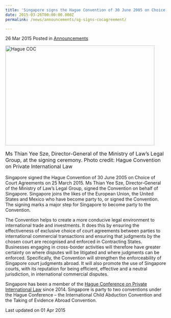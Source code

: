 ```yaml
---
title: 'Singapore signs the Hague Convention of 30 June 2005 on Choice of Court Agreements'
date: 2015-03-26T00:00:00.000Z
permalink: /news/announcements/sg-signs-cocagreement/

---
```



26 Mar 2015 Posted in [Announcements](/news/announcements/)



<img src="/images/news/announcements/1427875746770.jpg" alt="Hague COC" style="width:467px;height:313px;">


<p style="font-size: 1rem">Ms Thian Yee Sze, Director-General of the Ministry of Law’s Legal Group, at the signing ceremony. Photo credit: Hague Convention on Private International Law</p>

Singapore signed the Hague Convention of 30 June 2005 on Choice of Court Agreements on 25 March 2015. Ms Thian Yee Sze, Director-General of the Ministry of Law’s Legal Group, signed the Convention on behalf of Singapore. Singapore joins the likes of the European Union, the United States and Mexico who have become party to, or signed the Convention. The signing marks a major step for Singapore to become party to the Convention.

The Convention helps to create a more conducive legal environment to international trade and investments. It does this by ensuring the effectiveness of exclusive choice of court agreements between parties to international commercial transactions and ensuring that judgments by the chosen court are recognised and enforced in Contracting States. Businesses engaging in cross-border activities will therefore have greater certainty on where disputes will be litigated and where judgments can be enforced. Specifically, the Convention will strengthen the enforceability of Singapore court judgments abroad. It will also promote the use of Singapore courts, with its reputation for being efficient, effective and a neutral jurisdiction, in international commercial disputes. 

Singapore has been a member of the [Hague Conference on Private International Law](/news/announcements/singapore-member-of-hague-conference-on-pte-intl-law) since 2014. Singapore is party to two conventions under the Hague Conference – the International Child Abduction Convention and the Taking of Evidence Abroad Convention. 



<p class="right-side-updated">Last updated on 01 Apr 2015</p> 
